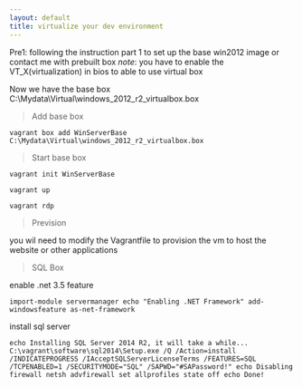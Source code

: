 ```yaml
---
layout: default
title: virtualize your dev environment
---
```




Pre1: following the instruction part 1 to set up the base win2012 image or contact me with prebuilt box 
  *note*: you have to enable the VT_X(virtualization) in bios to able to use virtual box

<!--more-->

Now we have the base box C:\Mydata\Virtual\windows_2012_r2_virtualbox.box

>Add base box

 `vagrant box add WinServerBase C:\Mydata\Virtual\windows_2012_r2_virtualbox.box`

>Start base box
 
  `vagrant init WinServerBase`

  `vagrant up`

  `vagrant rdp`

>Prevision 
  
  you wil need to modify the Vagrantfile to provision the vm to host the website or other applications

> SQL Box
  
  enable .net 3.5 feature 

`import-module servermanager
echo "Enabling .NET Framework"
add-windowsfeature as-net-framework`

  install sql server

`echo Installing SQL Server 2014 R2, it will take a while...
C:\vagrant\software\sql2014\Setup.exe /Q /Action=install /INDICATEPROGRESS /IAcceptSQLServerLicenseTerms /FEATURES=SQL /TCPENABLED=1 /SECURITYMODE="SQL" /SAPWD="#SAPassword!"
echo Disabling firewall
netsh advfirewall set allprofiles state off
echo Done!`


[^1]: (http://www.developer.com/net/virtualize-your-windows-development-environments-with-vagrant-packer-and-chocolatey-part-1.html)
[^2]: (http://www.developer.com/net/virtualize-your-windows-development-environments-with-vagrant-packer-and-chocolatey-part-2.html)
